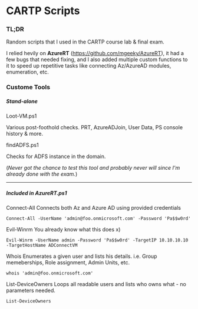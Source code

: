 # CARTP Scripts

### TL;DR
Random scripts that I used in the CARTP course lab & final exam.

I relied hevily on **AzureRT** (https://github.com/mgeeky/AzureRT), it had a few bugs that needed fixing, and I also added multiple custom functions to it to speed up repetitive tasks like connecting Az/AzureAD modules, enumeration, etc.


### Custome Tools
##### Stand-alone
Loot-VM.ps1

Various post-foothold checks. PRT, AzureADJoin, User Data, PS console history & more.

findADFS.ps1

Checks for ADFS instance in the domain.

(*Never got the chance to test this tool and probably never will since I'm already done with the exam.*)

---

##### Included in AzureRT.ps1
Connect-All
Connects both Az and Azure AD using provided credentials

`Connect-All -UserName 'admin@foo.onmicrosoft.com' -Password 'Pa$$w0rd'`

Evil-Winrm
You already know what this does x)

`Evil-Winrm -UserName admin -Password 'Pa$$w0rd' -TargetIP 10.10.10.10 -TargetHostName ADConnectVM`

Whois
Enumerates a given user and lists his details. i.e. Group memeberships, Role assignment, Admin Units, etc.

`whois 'admin@foo.onmicrosoft.com'`

List-DeviceOwners
Loops all readable users and lists who owns what - no parameters needed.

`List-DeviceOwners`

</eof>
